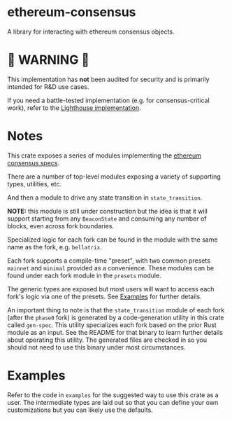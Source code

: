 # ethereum-consensus

A library for interacting with ethereum consensus objects.

# 🚧 WARNING 🚧

This implementation has **not** been audited for security and is primarily intended for R&D use cases.

If you need a battle-tested implementation (e.g. for consensus-critical work), refer to the [Lighthouse implementation](https://github.com/sigp/lighthouse).

# Notes

This crate exposes a series of modules implementing the [ethereum consensus specs](https://github.com/ethereum/consensus-specs).

There are a number of top-level modules exposing a variety of supporting types, utilities, etc.

And then a module to drive any state transition in `state_transition`.

**NOTE:** this module is still under construction but the idea is that it will support starting from any `BeaconState`
  and consuming any number of blocks, even across fork boundaries.

Specialized logic for each fork can be found in the module with the same name as the fork, e.g. `bellatrix`.

Each fork supports a compile-time "preset", with two common presets `mainnet` and `minimal` provided as a convenience.
These modules can be found under each fork module in the `presets` module.

The generic types are exposed but most users will want to access each fork's logic via one of the presets. See
[Examples](#examples) for further details.

An important thing to note is that the `state_transition` module of each fork (after the `phase0` fork) is generated
by a code-generation utility in this crate called `gen-spec`. This utility specializes each fork based on the prior
Rust module as an input. See the README for that binary to learn further details about operating this utility. The
generated files are checked in so you should not need to use this binary under
most circumstances.

# Examples

Refer to the code in `examples` for the suggested way to use this crate as a user. The intermediate types are laid out
so that you can define your own customizations but you can likely use the defaults.
